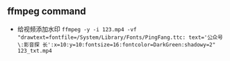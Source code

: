## ffmpeg command

- 给视频添加水印
`
ffmpeg -y -i 123.mp4 -vf "drawtext=fontfile=/System/Library/Fonts/PingFang.ttc: text='公众号\:影音探
长':x=10:y=10:fontsize=16:fontcolor=DarkGreen:shadowy=2" 123_txt.mp4
`


